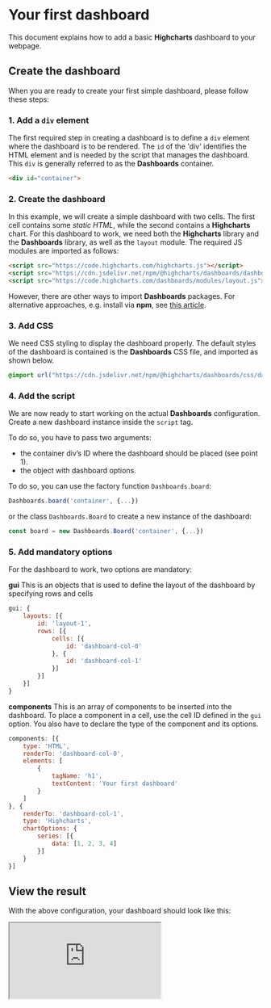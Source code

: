 # Your first dashboard

This document explains how to add a basic **Highcharts** dashboard to your webpage.

## Create the dashboard
When you are ready to create your first simple dashboard, please follow these steps:

### 1. Add a `div` element
 The first required step in creating a dashboard is to define a `div` element where the dashboard is to be rendered. The `id` of the 'div' identifies the HTML element and is needed by the script that manages the dashboard. This `div` is generally  referred to as the **Dashboards** container.

```html
<div id="container">
```

### 2. Create the dashboard
In this example, we will create a simple dashboard with two cells. The first cell contains some *static HTML*, while the second contains a **Highcharts** chart. For this dashboard to work, we need both the **Highcharts** library and the **Dashboards** library, as well as the `layout` module. The required JS modules are imported as follows:

```html
<script src="https://code.highcharts.com/highcharts.js"></script>
<script src="https://cdn.jsdelivr.net/npm/@highcharts/dashboards/dashboards.js"></script>
<script src="https://code.highcharts.com/dashboards/modules/layout.js"></script>
```

However, there are other ways to import **Dashboards** packages. For alternative approaches, e.g. install via **npm**, see [this article](https://www.highcharts.com/docs/dashboards/installation).

### 3. Add CSS
We need CSS styling to display the dashboard properly. The default styles of the dashboard is contained is the **Dashboards** CSS file, and imported as shown below.

```css
@import url("https://cdn.jsdelivr.net/npm/@highcharts/dashboards/css/dashboards.css");
```

### 4. Add the script
We are now ready to start working on the actual **Dashboards** configuration. Create a new dashboard instance inside the `script` tag.

To do so, you have to pass two arguments:
* the container div’s ID where the dashboard should be placed (see point 1).
* the object with dashboard options.

To do so, you can use the factory function `Dashboards.board`:

```js
Dashboards.board('container', {...})
```

or the class `Dashboards.Board` to create a new instance of the dashboard:

```js
const board = new Dashboards.Board('container', {...})
```

### 5. Add mandatory options
For the dashboard to work, two options are mandatory:

**gui**
This is an objects that is used to define the layout of the dashboard by specifying rows and cells

```js
gui: {
    layouts: [{
        id: 'layout-1',
        rows: [{
            cells: [{
                id: 'dashboard-col-0'
            }, {
                id: 'dashboard-col-1'
            }]
        }]
    }]
}
```

**components**
This is an array of components to be inserted into the dashboard. To place a component in a cell, use the cell ID defined in the `gui` option.
You also have to declare the type of the component and its options.

```js
components: [{
    type: 'HTML',
    renderTo: 'dashboard-col-0',
    elements: [
        {
            tagName: 'h1',
            textContent: 'Your first dashboard'
        }
    ]
}, {
    renderTo: 'dashboard-col-1',
    type: 'Highcharts',
    chartOptions: {
        series: [{
            data: [1, 2, 3, 4]
        }]
    }
}]

```

## View the result
With the above configuration, your dashboard should look like this:

<iframe src="https://www.highcharts.com/samples/embed/dashboards/basic/your-first-dashboard"></iframe>
